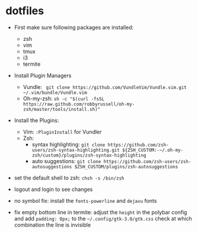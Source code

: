 # dotfiles

+ First make sure following packages are installed:
  + zsh
  + vim
  + tmux
  + i3
  + termite
+ Install Plugin Managers
  + Vundle: ``` git clone https://github.com/VundleVim/Vundle.vim.git ~/.vim/bundle/Vundle.vim```
  + Oh-my-zsh: ```sh -c "$(curl -fsSL https://raw.github.com/robbyrussell/oh-my-zsh/master/tools/install.sh)"```
+ Install the Plugins:
  + Vim: `:PluginInstall` for Vundler
  + Zsh: 
    + syntax highlighting: ```git clone https://github.com/zsh-users/zsh-syntax-highlighting.git ${ZSH_CUSTOM:-~/.oh-my-zsh/custom}/plugins/zsh-syntax-highlighting```
    + auto suggestions: ```git clone https://github.com/zsh-users/zsh-autosuggestions $ZSH_CUSTOM/plugins/zsh-autosuggestions```

+ set the default shell to zsh: ```chsh -s /bin/zsh``` 
+ logout and login to see changes
+ no symbol fix: install the `fonts-powerline` and `dejavu` fonts
+ fix empty bottom line in termite: adjust the `height` in the polybar config and add `padding: 0px;` to the `~/.config/gtk-3.0/gtk.css` check at which combination the line is invisible